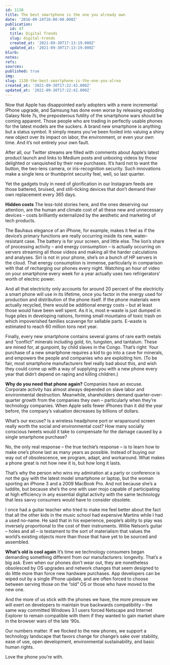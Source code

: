 ```yaml
---
id: 1138
title: The best smartphone is the one you already own
date: '2016-09-24T16:00:00.000Z'
publication:
  id: 47
  title: Digital Trends
  slug: digital-trends
  created_at: '2021-09-30T17:13:19.000Z'
  updated_at: '2021-09-30T17:13:19.000Z'
blurb: 
notes: 
refs: 
sources: 
published: true
img: 
slug: 1138-the-best-smartphone-is-the-one-you-alrea
created_at: '2021-09-30T17:22:42.000Z'
updated_at: '2021-09-30T17:22:42.000Z'
---
```

Now that Apple has disappointed early adopters with a mere incremental iPhone upgrade, and Samsung has done even worse by releasing exploding Galaxy Note 7s, the preposterous futility of the smartphone wars should be coming apparent. Those people who are trading in perfectly usable phones for the latest models are the suckers.
A brand new smartphone is anything but a status symbol.  It simply means you’ve been fooled into valuing a shiny new object over its impact on labor, the environment, or even your own time. And it’s not entirely your own fault.

After all, our Twitter streams are filled with comments about Apple’s latest product launch and links to Medium posts and unboxing videos by those delighted or vanquished by their new purchases. It’s hard not to want the button, the two-lens camera, or iris-recognition security. Such innovations make a single lens or thumbprint security feel, well, so last quarter.

Yet the gadgets truly in need of glorification in our Instagram feeds are those battered, bruised, and still-ticking devices that don’t demand their own replacement every 365 days.

**Hidden costs**
The less-told stories here, and the ones deserving our attention, are the human and climate cost of all these new and unnecessary devices – costs brilliantly externalized by the aesthetic and marketing of tech products.

The Bauhaus elegance of an iPhone, for example, makes it feel as if the device’s primary functions are really occurring inside its new, water-resistant case. The battery is for your screen, and little else. The lion’s share of processing activity – and energy consumption – is actually occurring on servers streaming all those videos and making all the harder calculations and analyses. Siri is not in your phone, she’s on a bunch of HP servers in the cloud. That energy consumption is immense, particularly in comparison with that of recharging our phones every night. Watching an hour of video on your smartphone every week for a year actually uses two refrigerators’ worth of electric power.

And all that electricity only accounts for around 20 percent of the electricity a smart phone will use in its lifetime, once you factor in the energy used for production and distribution of the phone itself. If the phone materials were actually recycled, there would be additional energy costs – but at least those would have been well spent. As it is, most e-waste is just dumped in huge piles in developing nations, forming small mountains of toxic trash on which impoverished families scavenge for sellable parts. E-waste is estimated to reach 60 million tons next year.

Finally, every new smartphone contains several grams of rare earth metals and “conflict” minerals including gold, tin, tungsten, and tantalum. These are mined for, at gunpoint, by child slaves in the Congo. That’s right: Your purchase of a new smartphone requires a kid to go into a cave for minerals, and empowers the people and companies who are exploiting him. (To be fair, most smartphone manufacturers feel really bad about this, and wish they could come up with a way of supplying you with a new phone every year that didn’t depend on raping and killing children.)

**Why do you need that phone again?**
Companies have an excuse. Corporate activity has almost always depended on slave labor and environmental destruction. Meanwhile, shareholders demand quarter-over-quarter growth from the companies they own – particularly when they’re technology companies. When Apple sells fewer iPhones than it did the year before, the company’s valuation decreases by billions of dollars.

What’s our excuse? Is a wireless headphone port or wraparound screen really worth the social and environmental cost? How many socially conscious tweets would it take to compensate for the damage caused by a single smartphone purchase?

No, the only real response – the true techie’s response – is to learn how to make one’s phone last as many years as possible. Instead of buying our way out of obsolescence, we program, adapt, and workaround. What makes a phone great is not how new it is, but how long it lasts.

That’s why the person who wins my admiration at a party or conference is not the guy with the latest model smartphone or laptop, but the woman sporting an iPhone 3 and a 2009 MacBook Pro. And not because she’s a luddite, but because she’s the one with user mojo capable of participating at high efficiency in any essential digital activity with the same technology that less savvy consumers would have to consider obsolete.

I once had a guitar teacher who tried to make me feel better about the fact that all the other kids in the music school had expensive Martins while I had a used no-name. He said that in his experience, people’s ability to play was inversely proportional to the cost of their instruments. Willie Nelson’s guitar – holes and all – is testament to the sort of materialism that values the world’s existing objects more than those that have yet to be sourced and assembled.

**What’s old is cool again**
It’s time we technology consumers began demanding something different from our manufacturers: longevity. That’s a big ask. Even when our phones don’t wear out, they are nonetheless obsolesced by OS upgrades and network changes that seem designed to do little more than force new hardware purchases. App developers can be wiped out by a single iPhone update, and are often forced to choose between serving those on the “old” OS or those who have moved to the new one.

And the more of us stick with the phones we have, the more pressure we will exert on developers to maintain true backwards compatibility – the same way committed Windows 3.1 users forced Netscape and Internet Explorer to remain compatible with them if they wanted to gain market share in the browser wars of the late ‘90s.

Our numbers matter. If we flocked to the new phones, we support a technology landscape that favors change for change’s sake over stability, ease of use, open development, environmental sustainability, and basic human rights.

Love the phone you’re with.



